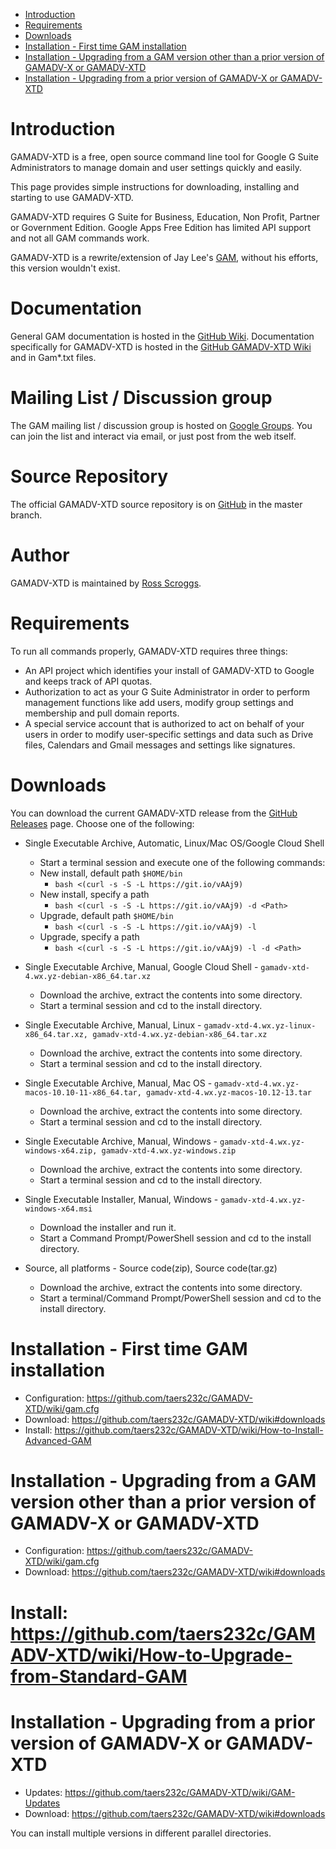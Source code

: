 - [Introduction](#introduction)
- [Requirements](#requirements)
- [Downloads](#downloads)
- [Installation - First time GAM installation](#installation---first-time-GAM-installation)
- [Installation - Upgrading from a GAM version other than a prior version of GAMADV-X or GAMADV-XTD](#installation---upgrading-from-a-gam-version-other-than-a-prior-version-of-gamadv-x-or-gamadv-xtd)
- [Installation - Upgrading from a prior version of GAMADV-X or GAMADV-XTD](#installation---upgrading-from-a-prior-version-of-gamadv-x-or-gamadv-xtd)

# Introduction
GAMADV-XTD is a free, open source command line tool for Google G Suite Administrators to manage domain and user settings quickly and easily.

This page provides simple instructions for downloading, installing and starting to use GAMADV-XTD.

GAMADV-XTD requires G Suite for Business, Education, Non Profit, Partner or Government Edition. Google Apps Free Edition has limited API support and not all GAM commands work.

GAMADV-XTD is a rewrite/extension of Jay Lee's [GAM](https://github.com/jay0lee/GAM), without his efforts, this version wouldn't exist.

# Documentation
General GAM documentation is hosted in the [GitHub Wiki]. Documentation specifically for GAMADV-XTD is hosted in the [GitHub GAMADV-XTD Wiki] and in Gam*.txt files.

# Mailing List / Discussion group
The GAM mailing list / discussion group is hosted on [Google Groups].  You can join the list and interact via email, or just post from the web itself.

# Source Repository
The official GAMADV-XTD source repository is on [GitHub] in the master branch.

# Author
GAMADV-XTD is maintained by <a href="mailto:ross.scroggs@gmail.com">Ross Scroggs</a>.

# Requirements
To run all commands properly, GAMADV-XTD requires three things:
* An API project which identifies your install of GAMADV-XTD to Google and keeps track of API quotas.
* Authorization to act as your G Suite Administrator in order to perform management functions like add users, modify group settings and membership and pull domain reports.
* A special service account that is authorized to act on behalf of your users in order to modify user-specific settings and data such as Drive files, Calendars and Gmail messages and settings like signatures.

# Downloads
You can download the current GAMADV-XTD release from the [GitHub Releases](https://github.com/taers232c/GAMADV-XTD/releases) page. Choose one of the following:

* Single Executable Archive, Automatic, Linux/Mac OS/Google Cloud Shell
  - Start a terminal session and execute one of the following commands:
  - New install, default path `$HOME/bin`
    - `bash <(curl -s -S -L https://git.io/vAAj9)`
  - New install, specify a path
    - `bash <(curl -s -S -L https://git.io/vAAj9) -d <Path>`
  - Upgrade, default path `$HOME/bin`
    - `bash <(curl -s -S -L https://git.io/vAAj9) -l`
  - Upgrade, specify a path
    - `bash <(curl -s -S -L https://git.io/vAAj9) -l -d <Path>`

* Single Executable Archive, Manual, Google Cloud Shell - `gamadv-xtd-4.wx.yz-debian-x86_64.tar.xz`
  - Download the archive, extract the contents into some directory.
  - Start a terminal session and cd to the install directory.

* Single Executable Archive, Manual, Linux - `gamadv-xtd-4.wx.yz-linux-x86_64.tar.xz, gamadv-xtd-4.wx.yz-debian-x86_64.tar.xz`
  - Download the archive, extract the contents into some directory.
  - Start a terminal session and cd to the install directory.

* Single Executable Archive, Manual, Mac OS - `gamadv-xtd-4.wx.yz-macos-10.10-11-x86_64.tar, gamadv-xtd-4.wx.yz-macos-10.12-13.tar`
  - Download the archive, extract the contents into some directory.
  - Start a terminal session and cd to the install directory.

* Single Executable Archive, Manual, Windows - `gamadv-xtd-4.wx.yz-windows-x64.zip, gamadv-xtd-4.wx.yz-windows.zip`
  - Download the archive, extract the contents into some directory.
  - Start a terminal session and cd to the install directory.

* Single Executable Installer, Manual, Windows - `gamadv-xtd-4.wx.yz-windows-x64.msi`
  - Download the installer and run it.
  - Start a Command Prompt/PowerShell session and cd to the install directory.

* Source, all platforms - Source code(zip), Source code(tar.gz)
  - Download the archive, extract the contents into some directory.
  - Start a terminal/Command Prompt/PowerShell session and cd to the install directory.

# Installation - First time GAM installation
* Configuration: https://github.com/taers232c/GAMADV-XTD/wiki/gam.cfg
* Download: https://github.com/taers232c/GAMADV-XTD/wiki#downloads
* Install: https://github.com/taers232c/GAMADV-XTD/wiki/How-to-Install-Advanced-GAM

# Installation - Upgrading from a GAM version other than a prior version of GAMADV-X or GAMADV-XTD
* Configuration: https://github.com/taers232c/GAMADV-XTD/wiki/gam.cfg
* Download: https://github.com/taers232c/GAMADV-XTD/wiki#downloads
# Install: https://github.com/taers232c/GAMADV-XTD/wiki/How-to-Upgrade-from-Standard-GAM

# Installation - Upgrading from a prior version of GAMADV-X or GAMADV-XTD
* Updates: https://github.com/taers232c/GAMADV-XTD/wiki/GAM-Updates
* Download: https://github.com/taers232c/GAMADV-XTD/wiki#downloads

You can install multiple versions in different parallel directories.

[GitHub Releases]: https://github.com/taers232c/GAMADV-XTD/releases
[GitHub]: https://github.com/taers232c/GAMADV-XTD/tree/master
[GitHub Wiki]: https://github.com/jay0lee/GAM/wiki/
[GitHub GAMADV-XTD Wiki]: https://github.com/taers232c/GAMADV-XTD/wiki/
[Google Groups]: http://groups.google.com/group/google-apps-manager
